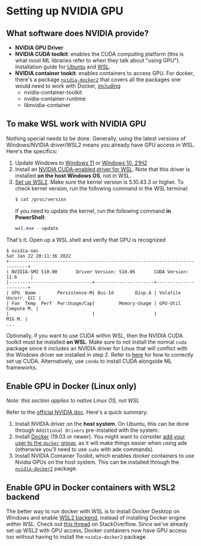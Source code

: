 # Setting up NVIDIA GPU

## What software does NVIDIA provide?

- **NVIDIA GPU Driver**
- **NVIDIA CUDA toolkit**: enables the CUDA computing platform (this is what most ML libraries refer to when they talk about "using GPU"). Installation guide for [Ubuntu](https://docs.nvidia.com/cuda/cuda-installation-guide-linux/index.html#ubuntu-installation) and [WSL](https://docs.nvidia.com/cuda/cuda-installation-guide-linux/index.html#wsl-installation).
- **NVIDIA container tookit**: enables containers to access GPU. For docker, there's a package [`nvidia-docker2`](https://docs.nvidia.com/datacenter/cloud-native/container-toolkit/install-guide.html) that covers all the packages one would need to work with Docker, [including](https://github.com/NVIDIA/nvidia-docker/issues/1268#issuecomment-632692949)
  - nvidia-container-toolkit
  - nvidia-container-runtime
  - libnvidia-container

## To make WSL work with NVIDIA GPU

Nothing special needs to be done. Generally, using the latest versions of Windows/NVIDIA driver/WSL2 means you already have GPU access in WSL. Here's the specifics:

1. Update Windows to [Windows 11](https://microsoft.com/software-download/windows11) or [Windows 10, 21H2](https://microsoft.com/software-download/windows10)
2. Install an [NVIDIA CUDA-enabled driver for WSL](https://developer.nvidia.com/cuda/wsl). Note that this driver is installed **on the host Windows OS**, not in WSL.
3. [Set up WSL2](https://docs.microsoft.com/en-us/windows/wsl/install). Make sure the kernel version is 5.10.43.3 or higher. To check kernel version, run the following command in the WSL terminal:
    ```bash
    $ cat /proc/version
    ```
    If you need to update the kernel, run the following command **in PowerShell**:
    ```PowerShell
    wsl.exe --update
    ```

That's it. Open up a WSL shell and verify that GPU is recognized
```
$ nvidia-smi
Sat Jan 22 20:11:36 2022
+-----------------------------------------------------------------------------+
| NVIDIA-SMI 510.00       Driver Version: 510.06       CUDA Version: 11.6     |
|-------------------------------+----------------------+----------------------+
| GPU  Name        Persistence-M| Bus-Id        Disp.A | Volatile Uncorr. ECC |
| Fan  Temp  Perf  Pwr:Usage/Cap|         Memory-Usage | GPU-Util  Compute M. |
|                               |                      |               MIG M. |
...
```

Optionally, if you want to use CUDA within WSL, then the NVIDIA CUDA toolkit must be installed **on WSL**. Make sure to not install the normal `cuda` package since it includes an NVIDIA driver for Linux that will conflict with the Windows driver we installed in step 2. Refer to [here](https://docs.nvidia.com/cuda/cuda-installation-guide-linux/index.html#wsl-installation) for how to correctly set up CUDA. Alternatively, use `conda` to install CUDA alongside ML frameworks.

## Enable GPU in Docker (Linux only)

*Note: this section applies to native Linux OS, not WSL*

Refer to the [official NVIDIA doc](https://docs.nvidia.com/datacenter/cloud-native/container-toolkit/install-guide.html). Here's a quick summary:

1. Install NVIDIA driver on the **host system**. On Ubuntu, this can be done through `Additional Drivers` pre-installed with the system.
2. Install [Docker](https://docs.docker.com/engine/install/ubuntu/) (19.03 or newer). You might want to consider [add your user to the `docker` group](https://docs.docker.com/engine/install/linux-postinstall/#manage-docker-as-a-non-root-user), as it will make things easier when using ade (otherwise you'll need to use `sudo` with ade commands).
3. Install NVIDIA Container Toolkit, which enables docker containers to use Nvidia GPUs on the host system. This can be installed through the [`nvidia-docker2`](https://docs.nvidia.com/datacenter/cloud-native/container-toolkit/install-guide.html) package.

## Enable GPU in Docker containers with WSL2 backend

The better way to run docker with WSL is to install Docker Desktop on Windows and enable [WSL2 backend](https://docs.docker.com/desktop/windows/wsl/), instead of installing Docker engine *within* WSL. Check out [this thread](https://stackoverflow.com/a/50160191) on StackOverflow. Since we've already set up WSL2 with GPU access, Docker containers now have GPU access too without having to install the `nvidia-docker2` package.